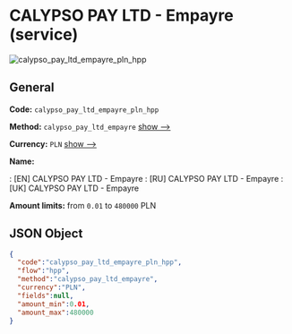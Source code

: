 
# CALYPSO PAY LTD - Empayre (service) 
![calypso_pay_ltd_empayre_pln_hpp](https://static.openfintech.io/payment_methods/calypso_pay_ltd_empayre_pln_hpp/logo.svg?w=400&c=v0.59.26#w200)  

## General 
 
**Code:** `calypso_pay_ltd_empayre_pln_hpp` 
 
**Method:** `calypso_pay_ltd_empayre` 
 [show -->](/payment-methods/calypso_pay_ltd_empayre/) 
 
**Currency:** `PLN` [show -->](/currencies/PLN/) 
 
**Name:** 
 
:	[EN] CALYPSO PAY LTD - Empayre 
:	[RU] CALYPSO PAY LTD - Empayre 
:	[UK] CALYPSO PAY LTD - Empayre 
 
**Amount limits:** from `0.01` to `480000` PLN 

## JSON Object 

```json
{
  "code":"calypso_pay_ltd_empayre_pln_hpp",
  "flow":"hpp",
  "method":"calypso_pay_ltd_empayre",
  "currency":"PLN",
  "fields":null,
  "amount_min":0.01,
  "amount_max":480000
}
```  
